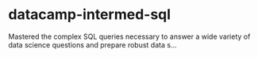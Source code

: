 # datacamp-intermed-sql

Mastered the complex SQL queries necessary to answer a wide variety of data science questions and prepare robust data s...
